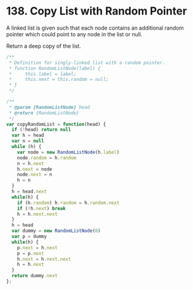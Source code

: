 # 138. Copy List with Random Pointer

A linked list is given such that each node contains an additional random pointer which could point to any node in the list or null.

Return a deep copy of the list.

```javascript
/**
 * Definition for singly-linked list with a random pointer.
 * function RandomListNode(label) {
 *     this.label = label;
 *     this.next = this.random = null;
 * }
 */

/**
 * @param {RandomListNode} head
 * @return {RandomListNode}
 */
var copyRandomList = function(head) {
  if (!head) return null
  var h = head
  var n = null
  while (h) {
    var node = new RandomListNode(h.label)
    node.random = h.random
    n = h.next
    h.next = node
    node.next = n
    h = n
  }
  h = head.next
  while(h) {
    if (h.random) h.random = h.random.next
    if (!h.next) break
    h = h.next.next
  }
  h = head
  var dummy = new RandomListNode(0)
  var p = dummy
  while(h) {
    p.next = h.next
    p = p.next
    h.next = h.next.next
    h = h.next
  }
  return dummy.next
};
```
